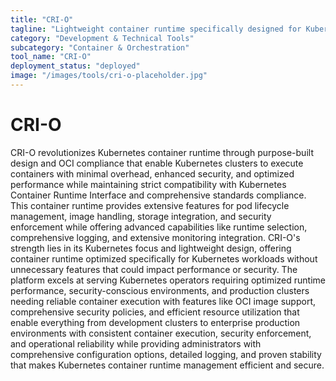 ```yaml
---
title: "CRI-O"
tagline: "Lightweight container runtime specifically designed for Kubernetes"
category: "Development & Technical Tools"
subcategory: "Container & Orchestration"
tool_name: "CRI-O"
deployment_status: "deployed"
image: "/images/tools/cri-o-placeholder.jpg"
---
```


# CRI-O

CRI-O revolutionizes Kubernetes container runtime through purpose-built design and OCI compliance that enable Kubernetes clusters to execute containers with minimal overhead, enhanced security, and optimized performance while maintaining strict compatibility with Kubernetes Container Runtime Interface and comprehensive standards compliance. This container runtime provides extensive features for pod lifecycle management, image handling, storage integration, and security enforcement while offering advanced capabilities like runtime selection, comprehensive logging, and extensive monitoring integration. CRI-O's strength lies in its Kubernetes focus and lightweight design, offering container runtime optimized specifically for Kubernetes workloads without unnecessary features that could impact performance or security. The platform excels at serving Kubernetes operators requiring optimized runtime performance, security-conscious environments, and production clusters needing reliable container execution with features like OCI image support, comprehensive security policies, and efficient resource utilization that enable everything from development clusters to enterprise production environments with consistent container execution, security enforcement, and operational reliability while providing administrators with comprehensive configuration options, detailed logging, and proven stability that makes Kubernetes container runtime management efficient and secure.